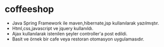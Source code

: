 # coffeeshop

<ul>
<li>Java Spring Framework ile maven,hibernate,jsp kullanılarak yazılmıştır.</li>
<li>Html,css,javascript ve jquery kullanıldı.</li>
<li>Ajax kullanılarak istenilen şeyler controller'a post edildi.</li>
<li>Basit ve örnek bir cafe veya restoran otomasyon uygulamasıdır.</li>
</ul>
